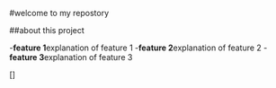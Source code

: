 #welcome to my repostory

##about this project

-**feature 1**explanation of feature 1
-**feature 2**explanation of feature 2
-**feature 3**explanation of feature 3

[]
